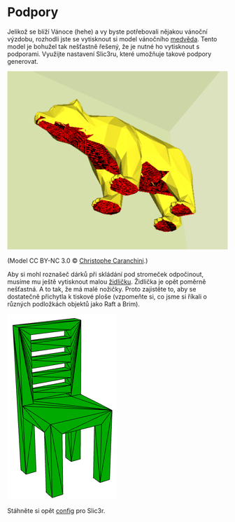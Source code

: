 # Podpory

Jelikož se blíží Vánoce (hehe) a vy byste potřebovali nějakou vánoční výzdobu,
rozhodli jste se vytisknout si model vánočního [medvěda](../stls/supports/bear.stl).
Tento model je bohužel tak nešťastně řešený, že je nutné ho vytisknout s podporami.
Využijte nastavení Slic3ru, které umožňuje takové podpory generovat.

![Medvěd](../images/supports/bear.png)

(Model CC BY-NC 3.0 © [Christophe Caranchini](https://www.thingiverse.com/thing:192392).)

Aby si mohl roznašeč dárků při skládání pod stromeček odpočinout,
musíme mu ještě vytisknout malou [židličku](../stls/supports/bear.stl).
Židlička je opět poměrně nešťastná. A to tak, že má malé nožičky.
Proto zajistěte to, aby se dostatečně přichytla k tiskové ploše
(vzpomeňte si, co jsme si říkali o různých podložkách objektů jako Raft a Brim).

![Židlička](../images/supports/chair.png)

Stáhněte si opět [config](../configs/printing/slic3r_config_bundle.ini) pro Slic3r.
